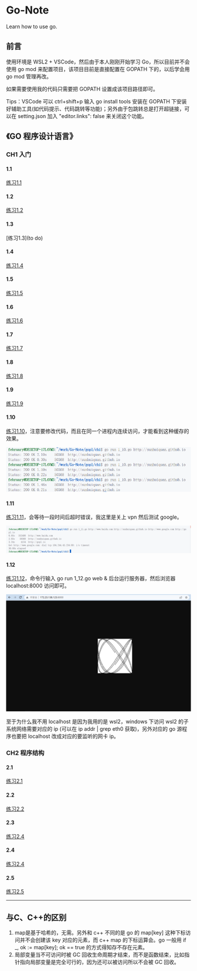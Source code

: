 # Go-Note
Learn how to use go.

## 前言

使用环境是 WSL2 + VSCode，然后由于本人刚刚开始学习 Go，所以目前并不会使用 go mod 来配置项目，该项目目前是直接配置在 GOPATH 下的，以后学会用 go mod 管理再改。

如果需要使用我的代码只需要把 GOPATH 设置成该项目路径即可。

Tips：VSCode 可以 ctrl+shift+p 输入 go install tools 安装在 GOPATH 下安装好辅助工具(如代码提示、代码跳转等功能)；另外由于包跳转总是打开超链接，可以在 setting.json 加入 "editor.links": false 来关闭这个功能。

## 《GO 程序设计语言》

### CH1 入门

#### 1.1

[练习1.1](./src/gopl/ch1/1_1.go)

#### 1.2

[练习1.2](./src/gopl/ch1/1_2.go)

#### 1.3

[练习1.3](to do)

#### 1.4

[练习1.4](./src/gopl/ch1/1_4.go)

#### 1.5

[练习1.5](./src/gopl/ch1/1_5.go)

#### 1.6

[练习1.6](./src/gopl/ch1/1_6.go)

#### 1.7

[练习1.7](./src/gopl/ch1/1_7.go)

#### 1.8

[练习1.8](./src/gopl/ch1/1_8.go)

#### 1.9

[练习1.9](./src/gopl/ch1/1_9.go)

#### 1.10

[练习1.10](./src/gopl/ch1/1_10.go)，注意要修改代码，而且在同一个进程内连续访问，才能看到这种缓存的效果。

![IMG](./image/gopl/1_10.png)

#### 1.11

[练习1.11](./src/gopl/ch1/1_11.go)，会等待一段时间后超时错误，我这里是关上 vpn 然后测试 google。

![IMG](./image/gopl/1_11.png)

#### 1.12

[练习1.12](./src/gopl/ch1/1_12.go)，命令行输入 go run 1_12.go web & 后台运行服务器，然后浏览器 localhost:8000 访问即可。

![IMG](./image/gopl/1_12.png)

至于为什么我不用 localhost 是因为我用的是 wsl2，windows 下访问 wsl2 的子系统网络需要对应的 ip (可以在 ip addr | grep eth0 获取)，另外对应的 go 源程序也要把 localhost 改成对应的要监听的网卡 ip。

### CH2 程序结构

#### 2.1

[练习2.1](./src/gopl/ch2/2_1/main.go)

#### 2.2

[练习2.2](./gopl/ch2/2_1)

#### 2.3

[练习2.4](./gopl/ch2/2_1)

#### 2.4

[练习2.4](./gopl/ch2/2_1)

#### 2.5

[练习2.5](./gopl/ch2/2_1)

---

## 与C、C++的区别

1. map是基于哈希的，无需。另外和 c++ 不同的是 go 的 map\[key\] 这种下标访问并不会创建该 key 对应的元素，而 c++ map 的下标运算会。go 一般用 if _, ok := map\[key\]; ok == true 的方式得知存不存在元素。
2. 局部变量当不可访问时被 GC 回收生命周期才结束，而不是函数结束，比如指针指向局部变量是完全可行的，因为还可以被访问所以不会被 GC 回收。
